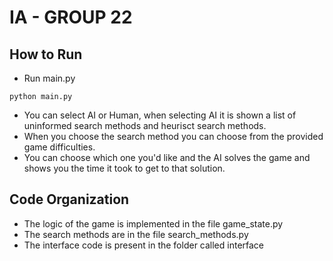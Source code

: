 # IA - GROUP 22

## How to Run

* Run main.py
```
python main.py
```
* You can select AI or Human, when selecting AI it is shown a list of uninformed search methods and heurisct search methods. 
* When you choose the search method you can choose from the provided game difficulties. 
* You can choose which one you'd like and the AI solves the game and shows you the time it took to get to that solution. 

## Code Organization
* The logic of the game is implemented in the file game_state.py
* The search methods are in the file search_methods.py
* The interface code is present in the folder called interface
